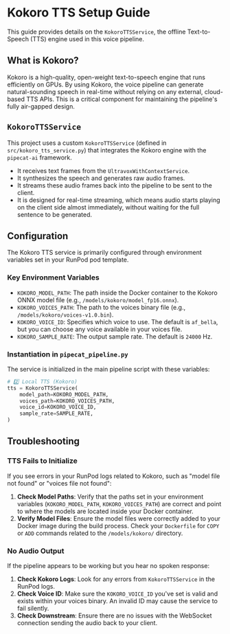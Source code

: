 # Kokoro TTS Setup Guide

This guide provides details on the `KokoroTTSService`, the offline Text-to-Speech (TTS) engine used in this voice pipeline.

## What is Kokoro?

Kokoro is a high-quality, open-weight text-to-speech engine that runs efficiently on GPUs. By using Kokoro, the voice pipeline can generate natural-sounding speech in real-time without relying on any external, cloud-based TTS APIs. This is a critical component for maintaining the pipeline's fully air-gapped design.

## `KokoroTTSService`

This project uses a custom `KokoroTTSService` (defined in `src/kokoro_tts_service.py`) that integrates the Kokoro engine with the `pipecat-ai` framework.

-   It receives text frames from the `UltravoxWithContextService`.
-   It synthesizes the speech and generates raw audio frames.
-   It streams these audio frames back into the pipeline to be sent to the client.
-   It is designed for real-time streaming, which means audio starts playing on the client side almost immediately, without waiting for the full sentence to be generated.

## Configuration

The Kokoro TTS service is primarily configured through environment variables set in your RunPod pod template.

### Key Environment Variables

-   `KOKORO_MODEL_PATH`: The path inside the Docker container to the Kokoro ONNX model file (e.g., `/models/kokoro/model_fp16.onnx`).
-   `KOKORO_VOICES_PATH`: The path to the voices binary file (e.g., `/models/kokoro/voices-v1.0.bin`).
-   `KOKORO_VOICE_ID`: Specifies which voice to use. The default is `af_bella`, but you can choose any voice available in your voices file.
-   `KOKORO_SAMPLE_RATE`: The output sample rate. The default is `24000` Hz.

### Instantiation in `pipecat_pipeline.py`

The service is initialized in the main pipeline script with these variables:

```python
# 2️⃣ Local TTS (Kokoro)
tts = KokoroTTSService(
    model_path=KOKORO_MODEL_PATH,
    voices_path=KOKORO_VOICES_PATH,
    voice_id=KOKORO_VOICE_ID,
    sample_rate=SAMPLE_RATE,
)
```

## Troubleshooting

### TTS Fails to Initialize
If you see errors in your RunPod logs related to Kokoro, such as "model file not found" or "voices file not found":

1.  **Check Model Paths**: Verify that the paths set in your environment variables (`KOKORO_MODEL_PATH`, `KOKORO_VOICES_PATH`) are correct and point to where the models are located inside your Docker container.
2.  **Verify Model Files**: Ensure the model files were correctly added to your Docker image during the build process. Check your `Dockerfile` for `COPY` or `ADD` commands related to the `/models/kokoro/` directory.

### No Audio Output
If the pipeline appears to be working but you hear no spoken response:

1.  **Check Kokoro Logs**: Look for any errors from `KokoroTTSService` in the RunPod logs.
2.  **Check Voice ID**: Make sure the `KOKORO_VOICE_ID` you've set is valid and exists within your voices binary. An invalid ID may cause the service to fail silently.
3.  **Check Downstream**: Ensure there are no issues with the WebSocket connection sending the audio back to your client. 